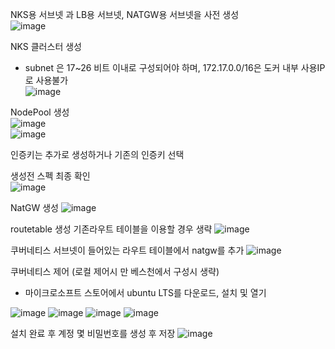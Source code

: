 NKS용 서브넷 과 LB용 서브넷, NATGW용 서브넷을 사전 생성<br>
![image](https://github.com/clabi-lab/kubernetes/assets/142856874/c6dfa2da-00d4-4954-9750-d1f58c3f29bb)<br>

NKS 클러스터 생성<br>
 - subnet 은 17~26 비트 이내로 구성되어야 하며, 172.17.0.0/16은 도커 내부 사용IP로 사용불가<br>
![image](https://github.com/clabi-lab/kubernetes/assets/142856874/eddb11cc-d2c1-4629-a6d3-107460249780)<br>

NodePool 생성<br>
![image](https://github.com/clabi-lab/kubernetes/assets/142856874/4399fb68-0937-4af2-8247-a6236528a2c6)<br>
![image](https://github.com/clabi-lab/kubernetes/assets/142856874/0b55c8d3-d769-427f-9d31-16e030c6d8c4)

인증키는 추가로 생성하거나 기존의 인증키 선택

생성전 스펙 최종 확인<br>
![image](https://github.com/clabi-lab/kubernetes/assets/142856874/78ec33e2-92b4-42d3-acd3-bbd15970fa6b)

NatGW 생성
![image](https://github.com/clabi-lab/kubernetes/assets/142856874/14a342da-41ba-43a5-ba3f-5b56f494b8ad)

routetable 생성 기존라우트 테이블을 이용할 경우 생략
![image](https://github.com/clabi-lab/kubernetes/assets/142856874/67a63954-6b9e-459b-b017-afaed426e834)

쿠버네티스 서브넷이 들어있는 라우트 테이블에서 natgw를 추가 
![image](https://github.com/clabi-lab/kubernetes/assets/142856874/33662c97-5691-47e9-a9d0-08652acae5b0)

쿠버네티스 제어 (로컬 제어시 만 베스천에서 구성시 생략)
- 마이크로소프트 스토어에서 ubuntu LTS를 다운로드, 설치 및 열기<br>

![image](https://github.com/clabi-lab/kubernetes/assets/142856874/6c6cd8ed-2fa6-4b06-93dd-93ec828b673b)
![image](https://github.com/clabi-lab/kubernetes/assets/142856874/697097fc-f9b2-4183-a3e0-83ff2148beb5)
![image](https://github.com/clabi-lab/kubernetes/assets/142856874/b0cb453c-e4ab-48cc-b7cd-dad3db692351)
![image](https://github.com/clabi-lab/kubernetes/assets/142856874/38e11f06-0dea-4e2d-8480-e48b3cb33507)

설치 완료 후 계정 몇 비밀번호를 생성 후 저장
![image](https://github.com/clabi-lab/kubernetes/assets/142856874/29810583-3b07-4d20-8e89-25741f4fd629)









